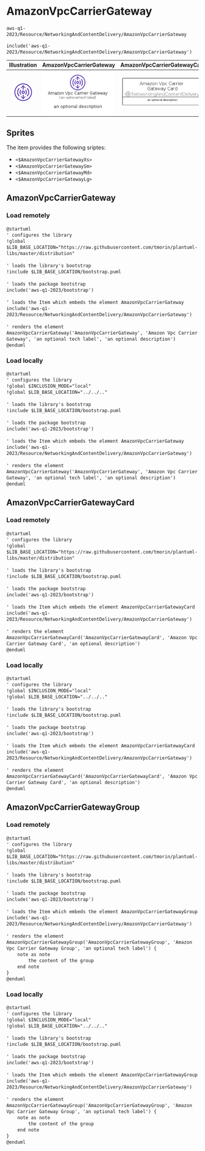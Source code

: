 # AmazonVpcCarrierGateway


```text
aws-q1-2023/Resource/NetworkingAndContentDelivery/AmazonVpcCarrierGateway
```

```text
include('aws-q1-2023/Resource/NetworkingAndContentDelivery/AmazonVpcCarrierGateway')
```



| Illustration | AmazonVpcCarrierGateway | AmazonVpcCarrierGatewayCard | AmazonVpcCarrierGatewayGroup |
| :---: | :---: | :---: | :---: |
| ![illustration for Illustration](../../../aws-q1-2023/Resource/NetworkingAndContentDelivery/AmazonVpcCarrierGateway.png) | ![illustration for AmazonVpcCarrierGateway](../../../aws-q1-2023/Resource/NetworkingAndContentDelivery/AmazonVpcCarrierGateway.Local.png) | ![illustration for AmazonVpcCarrierGatewayCard](../../../aws-q1-2023/Resource/NetworkingAndContentDelivery/AmazonVpcCarrierGatewayCard.Local.png) | ![illustration for AmazonVpcCarrierGatewayGroup](../../../aws-q1-2023/Resource/NetworkingAndContentDelivery/AmazonVpcCarrierGatewayGroup.Local.png) |



## Sprites
The item provides the following sriptes:

- `<$AmazonVpcCarrierGatewayXs>`
- `<$AmazonVpcCarrierGatewaySm>`
- `<$AmazonVpcCarrierGatewayMd>`
- `<$AmazonVpcCarrierGatewayLg>`





## AmazonVpcCarrierGateway

### Load remotely
```plantuml
@startuml
' configures the library
!global $LIB_BASE_LOCATION="https://raw.githubusercontent.com/tmorin/plantuml-libs/master/distribution"

' loads the library's bootstrap
!include $LIB_BASE_LOCATION/bootstrap.puml

' loads the package bootstrap
include('aws-q1-2023/bootstrap')

' loads the Item which embeds the element AmazonVpcCarrierGateway
include('aws-q1-2023/Resource/NetworkingAndContentDelivery/AmazonVpcCarrierGateway')

' renders the element
AmazonVpcCarrierGateway('AmazonVpcCarrierGateway', 'Amazon Vpc Carrier Gateway', 'an optional tech label', 'an optional description')
@enduml
```

### Load locally
```plantuml
@startuml
' configures the library
!global $INCLUSION_MODE="local"
!global $LIB_BASE_LOCATION="../../.."

' loads the library's bootstrap
!include $LIB_BASE_LOCATION/bootstrap.puml

' loads the package bootstrap
include('aws-q1-2023/bootstrap')

' loads the Item which embeds the element AmazonVpcCarrierGateway
include('aws-q1-2023/Resource/NetworkingAndContentDelivery/AmazonVpcCarrierGateway')

' renders the element
AmazonVpcCarrierGateway('AmazonVpcCarrierGateway', 'Amazon Vpc Carrier Gateway', 'an optional tech label', 'an optional description')
@enduml
```

## AmazonVpcCarrierGatewayCard

### Load remotely
```plantuml
@startuml
' configures the library
!global $LIB_BASE_LOCATION="https://raw.githubusercontent.com/tmorin/plantuml-libs/master/distribution"

' loads the library's bootstrap
!include $LIB_BASE_LOCATION/bootstrap.puml

' loads the package bootstrap
include('aws-q1-2023/bootstrap')

' loads the Item which embeds the element AmazonVpcCarrierGatewayCard
include('aws-q1-2023/Resource/NetworkingAndContentDelivery/AmazonVpcCarrierGateway')

' renders the element
AmazonVpcCarrierGatewayCard('AmazonVpcCarrierGatewayCard', 'Amazon Vpc Carrier Gateway Card', 'an optional description')
@enduml
```

### Load locally
```plantuml
@startuml
' configures the library
!global $INCLUSION_MODE="local"
!global $LIB_BASE_LOCATION="../../.."

' loads the library's bootstrap
!include $LIB_BASE_LOCATION/bootstrap.puml

' loads the package bootstrap
include('aws-q1-2023/bootstrap')

' loads the Item which embeds the element AmazonVpcCarrierGatewayCard
include('aws-q1-2023/Resource/NetworkingAndContentDelivery/AmazonVpcCarrierGateway')

' renders the element
AmazonVpcCarrierGatewayCard('AmazonVpcCarrierGatewayCard', 'Amazon Vpc Carrier Gateway Card', 'an optional description')
@enduml
```

## AmazonVpcCarrierGatewayGroup

### Load remotely
```plantuml
@startuml
' configures the library
!global $LIB_BASE_LOCATION="https://raw.githubusercontent.com/tmorin/plantuml-libs/master/distribution"

' loads the library's bootstrap
!include $LIB_BASE_LOCATION/bootstrap.puml

' loads the package bootstrap
include('aws-q1-2023/bootstrap')

' loads the Item which embeds the element AmazonVpcCarrierGatewayGroup
include('aws-q1-2023/Resource/NetworkingAndContentDelivery/AmazonVpcCarrierGateway')

' renders the element
AmazonVpcCarrierGatewayGroup('AmazonVpcCarrierGatewayGroup', 'Amazon Vpc Carrier Gateway Group', 'an optional tech label') {
    note as note
        the content of the group
    end note
}
@enduml
```

### Load locally
```plantuml
@startuml
' configures the library
!global $INCLUSION_MODE="local"
!global $LIB_BASE_LOCATION="../../.."

' loads the library's bootstrap
!include $LIB_BASE_LOCATION/bootstrap.puml

' loads the package bootstrap
include('aws-q1-2023/bootstrap')

' loads the Item which embeds the element AmazonVpcCarrierGatewayGroup
include('aws-q1-2023/Resource/NetworkingAndContentDelivery/AmazonVpcCarrierGateway')

' renders the element
AmazonVpcCarrierGatewayGroup('AmazonVpcCarrierGatewayGroup', 'Amazon Vpc Carrier Gateway Group', 'an optional tech label') {
    note as note
        the content of the group
    end note
}
@enduml
```

